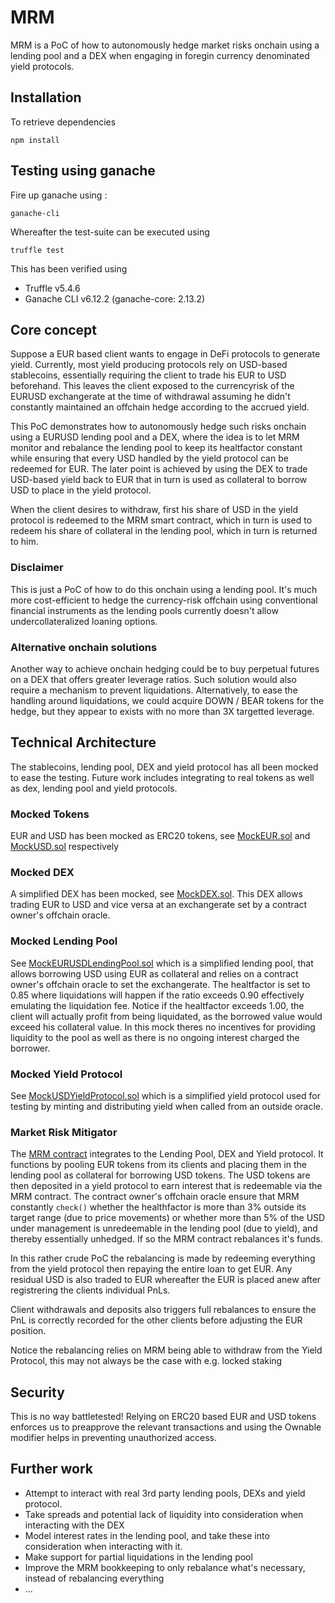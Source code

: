 # MRM
MRM is a PoC of how to autonomously hedge market risks onchain using a lending pool and a DEX when engaging in foregin currency denominated yield protocols.

## Installation
To retrieve dependencies 
```
npm install
```

## Testing using ganache
Fire up ganache using :
```
ganache-cli
```
Whereafter the test-suite can be executed using
```
truffle test
```

This has been verified using 
* Truffle v5.4.6
* Ganache CLI v6.12.2 (ganache-core: 2.13.2)

## Core concept
Suppose a EUR based client wants to engage in DeFi protocols to generate yield. Currently, most yield producing protocols rely on USD-based stablecoins, essentially requiring the client to trade his EUR to USD beforehand. This leaves the client exposed to the currencyrisk of the EURUSD exchangerate at the time of withdrawal assuming he didn't constantly maintained an offchain hedge according to the accrued yield. 
 
This PoC demonstrates how to autonomously hedge such risks onchain using a EURUSD lending pool and a DEX, where the idea is to let MRM monitor and rebalance the lending pool to keep its healtfactor constant while ensuring that every USD handled by the yield protocol can be redeemed for EUR. The later point is achieved by using the DEX to trade USD-based yield back to EUR that in turn is used as collateral to borrow USD to place in the yield protocol.

When the client desires to withdraw, first his share of USD in the yield protocol is redeemed to the MRM smart contract, which in turn is used to redeem his share of collateral in the lending pool, which in turn is returned to him. 
 
### Disclaimer
This is just a PoC of how to do this onchain using a lending pool. It's much more cost-efficient to hedge the currency-risk offchain using conventional financial instruments as the lending pools currently doesn't allow undercollateralized loaning options. 

### Alternative onchain solutions
Another way to achieve onchain hedging could be to buy perpetual futures on a DEX that offers greater leverage ratios. Such solution would also require a mechanism to prevent liquidations. Alternatively, to ease the handling around liquidations, we could acquire DOWN / BEAR tokens for the hedge, but they appear to exists with no more than 3X targetted leverage.

## Technical Architecture
The stablecoins, lending pool, DEX and yield protocol has all been mocked to ease the testing. Future work includes integrating to real tokens as well as dex, lending pool and yield protocols.

### Mocked Tokens
EUR and USD has been mocked as ERC20 tokens, see [MockEUR.sol](https://github.com/SMLaursen/SBT/blob/main/contracts/mocks/MockEUR.sol) and [MockUSD.sol](https://github.com/SMLaursen/SBT/blob/main/contracts/mocks/MockUSD.sol) respectively

### Mocked DEX
A simplified DEX has been mocked, see [MockDEX.sol](https://github.com/SMLaursen/SBT/blob/main/contracts/mocks/MockDEX.sol). This DEX allows trading EUR to USD and vice versa at an exchangerate set by a contract owner's offchain oracle. 

### Mocked Lending Pool
See [MockEURUSDLendingPool.sol](https://github.com/SMLaursen/SBT/blob/main/contracts/mocks/MockEURUSDLendingPool.sol) which is a simplified lending pool, that allows borrowing USD using EUR as collateral and relies on a contract owner's offchain oracle to set the exchangerate. The healtfactor is set to 0.85 where liquidations will happen if the ratio exceeds 0.90 effectively emulating the liquidation fee. Notice if the healtfactor exceeds 1.00, the client will actually profit from being liquidated, as the borrowed value would exceed his collateral value. In this mock theres no incentives for providing liquidity to the pool as well as there is no ongoing interest charged the borrower. 

### Mocked Yield Protocol
See [MockUSDYieldProtocol.sol](https://github.com/SMLaursen/SBT/blob/main/contracts/mocks/MockUSDYieldProtocol.sol) which is a simplified yield protocol used for testing by minting and distributing yield when called from an outside oracle. 

### Market Risk Mitigator
The [MRM contract](https://github.com/SMLaursen/SBT/blob/main/contracts/MarketRiskMitigator.sol) integrates to the Lending Pool, DEX and Yield protocol. It functions by pooling EUR tokens from its clients and placing them in the lending pool as collateral for borrowing USD tokens. The USD tokens are then deposited in a yield protocol to earn interest that is redeemable via the MRM contract. The contract owner's offchain oracle ensure that MRM constantly `check()` whether the healthfactor is more than 3% outside its target range (due to price movements) or whether more than 5% of the USD under management is unredeemable in the lending pool (due to yield), and thereby essentially unhedged. If so the MRM contract rebalances it's funds. 

In this rather crude PoC the rebalancing is made by redeeming everything from the yield protocol then repaying the entire loan to get EUR. Any residual USD is also traded to EUR whereafter the EUR is placed anew after registrering the clients individual PnLs. 

Client withdrawals and deposits also triggers full rebalances to ensure the PnL is correctly recorded for the other clients before adjusting the EUR position. 

Notice the rebalancing relies on MRM being able to withdraw from the Yield Protocol, this may not always be the case with e.g. locked staking 

## Security
This is no way battletested!
Relying on ERC20 based EUR and USD tokens enforces us to preapprove the relevant transactions and using the Ownable modifier helps in preventing unauthorized access.

## Further work
* Attempt to interact with real 3rd party lending pools, DEXs and yield protocol.
* Take spreads and potential lack of liquidity into consideration when interacting with the DEX
* Model interest rates in the lending pool, and take these into consideration when interacting with it.
* Make support for partial liquidations in the lending pool
* Improve the MRM bookkeeping to only rebalance what's necessary, instead of rebalancing everything
* ...
